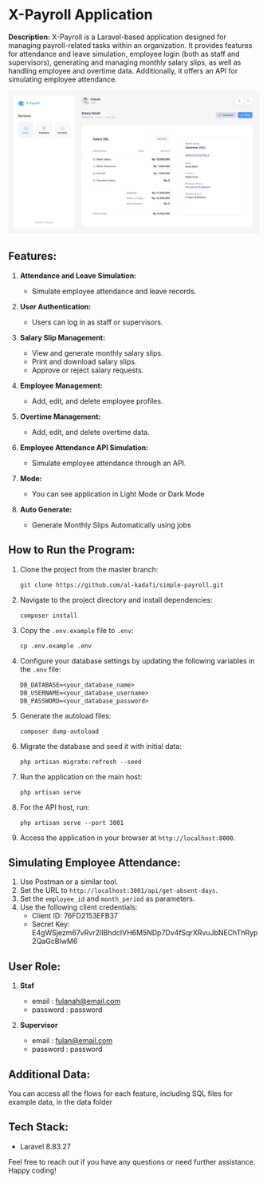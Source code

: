 # X-Payroll Application

**Description:**
X-Payroll is a Laravel-based application designed for managing payroll-related tasks within an organization. It provides features for attendance and leave simulation, employee login (both as staff and supervisors), generating and managing monthly salary slips, as well as handling employee and overtime data. Additionally, it offers an API for simulating employee attendance.

![x-payroll](./data/dashboard.png)

## Features:

1. **Attendance and Leave Simulation:**
   - Simulate employee attendance and leave records.

2. **User Authentication:**
   - Users can log in as staff or supervisors.

3. **Salary Slip Management:**
   - View and generate monthly salary slips.
   - Print and download salary slips.
   - Approve or reject salary requests.

4. **Employee Management:**
   - Add, edit, and delete employee profiles.

5. **Overtime Management:**
   - Add, edit, and delete overtime data.

6. **Employee Attendance API Simulation:**
   - Simulate employee attendance through an API.

7. **Mode:**
   - You can see application in Light Mode or Dark Mode

8. **Auto Generate:**
   - Generate Monthly Slips Automatically using jobs
   
## How to Run the Program:

1. Clone the project from the master branch:
   ```
   git clone https://github.com/al-kadafi/simple-payroll.git
   ```

2. Navigate to the project directory and install dependencies:
   ```
   composer install
   ```

3. Copy the `.env.example` file to `.env`:
   ```
   cp .env.example .env
   ```

4. Configure your database settings by updating the following variables in the `.env` file:
   ```
   DB_DATABASE=<your_database_name>
   DB_USERNAME=<your_database_username>
   DB_PASSWORD=<your_database_password>
   ```

5. Generate the autoload files:
   ```
   composer dump-autoload
   ```

6. Migrate the database and seed it with initial data:
   ```
   php artisan migrate:refresh --seed
   ```

7. Run the application on the main host:
   ```
   php artisan serve
   ```

8. For the API host, run:
   ```
   php artisan serve --port 3001
   ```

9. Access the application in your browser at `http://localhost:8000`.

## Simulating Employee Attendance:

1. Use Postman or a similar tool.
2. Set the URL to `http://localhost:3001/api/get-absent-days`.
3. Set the `employee_id` and `month_period` as parameters.
4. Use the following client credentials:
   - Client ID: 76FD2153EFB37
   - Secret Key: E4gWSjezm67vRvr2IIBhdcIVH6M5NDp7Dv4fSqrXRvuJbNEChThRyp2QaGcBIwM6

## User Role:
1. **Staf**
   - email : fulanah@email.com
   - password : password

2. **Supervisor**
   - email : fulan@email.com
   - password : password

## Additional Data:
You can access all the flows for each feature, including SQL files for example data, in the data folder

## Tech Stack:

- Laravel 8.83.27

Feel free to reach out if you have any questions or need further assistance. Happy coding!